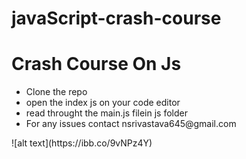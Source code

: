 # javaScript-crash-course
<h1>Crash Course On Js</h1>
<ul>
    <li>Clone the repo</li>
    <li>open the index js on your code editor</li>
    <li> read throught the main.js filein js folder</li>
    <li>For any issues contact nsrivastava645@gmail.com</li>
</ul>
![alt text](https://ibb.co/9vNPz4Y)